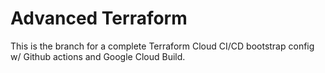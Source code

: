 # Advanced Terraform

This is the branch for a complete Terraform Cloud CI/CD bootstrap config w/ Github actions and Google Cloud Build.
